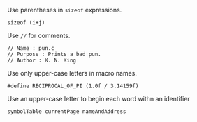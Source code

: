 Use parentheses in ```sizeof``` expressions.
```
sizeof (i+j)
```

Use ```//``` for comments.
```
// Name : pun.c
// Purpose : Prints a bad pun.
// Author : K. N. King
```

Use only upper-case letters in macro names.
```
#define RECIPROCAL_OF_PI (1.0f / 3.14159f)
```

Use an upper-case letter to begin each word withn an identifier
```
symbolTable currentPage nameAndAddress
```
